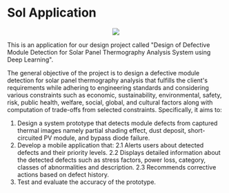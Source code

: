 # Sol Application
<p align="center">
  <img src="https://github.com/user-attachments/assets/4edf7709-b06c-4f2d-beed-99010fd4ddb5" />
</p>

This is an application for our design project called "Design of Defective Module Detection for Solar  Panel Thermography Analysis System using Deep Learning". 

The general objective of the project is to design a defective module detection for solar panel thermography analysis that fulfills the client's requirements while adhering to engineering standards and considering various constraints such as economic, sustainability, environmental, safety, risk, public health, welfare, social, global, and cultural factors along with computation of trade-offs from selected constraints.
Specifically, it aims to:
1. Design a system prototype that detects module defects from captured thermal images namely partial shading effect, dust deposit, short-circuited PV module, and bypass diode failure.
2. Develop a mobile application that:
   2.1 Alerts users about detected defects and their priority levels.
   2.2 Displays detailed information about the detected defects such as stress factors, power loss, category, classes of abnormalities and description.
   2.3 Recommends corrective actions based on defect history.
3. Test and evaluate the accuracy of the prototype.
